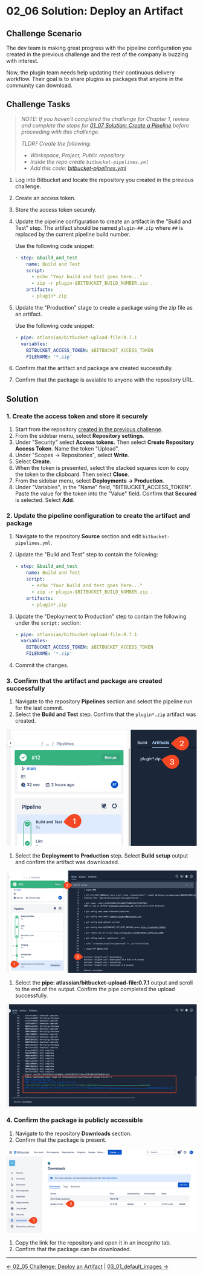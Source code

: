 # 02_06 Solution: Deploy an Artifact

## Challenge Scenario

The dev team is making great progress with the pipeline configuration you created in the previous challenge and the rest of the company is buzzing with interest.

Now, the plugin team needs help updating their continuous delivery workflow.  Their goal is to share plugins as packages that anyone in the community can download.

## Challenge Tasks

> *NOTE: If you haven't completed the challenge for Chapter 1, review and complete the steps for [01_07 Solution: Create a Pipeline](../../ch1_pipelines/01_07_solution/README.md) before proceeding with this challenge.*
>
> *TLDR? Create the following:*
>
>- *Workspace, Project, Public repository*
>- *Inside the repo create `bitbucket-pipelines.yml`*
>- *Add this code: [bitbucket-pipelines.yml](../../ch1_pipelines/01_07_solution/bitbucket-pipelines.yml)*

1. Log into Bitbucket and locate the repository you created in the previous challenge.
1. Create an access token.
1. Store the access token securely.
1. Update the pipeline configuration to create an artifact in the "Build and Test" step.  The artifact should be named `plugin-##.zip` where `##` is replaced by the current pipeline build number.

    Use the following code snippet:

    ```yaml
    - step: &build_and_test
        name: Build and Test
        script:
          - echo "Your build and test goes here..."
          - zip -r plugin-$BITBUCKET_BUILD_NUMBER.zip .
        artifacts:
          - plugin*.zip
    ```

1. Update the "Production" stage to create a package using the zip file as an artifact.

    Use the following code snippet:

    ```yaml
    - pipe: atlassian/bitbucket-upload-file:0.7.1
      variables:
        BITBUCKET_ACCESS_TOKEN: $BITBUCKET_ACCESS_TOKEN
        FILENAME: '*.zip'
    ```

1. Confirm that the artifact and package are created successfully.
1. Confirm that the package is avaiable to anyone with the repository URL.

## Solution

### 1. Create the access token and store it securely

1. Start from the repository [created in the previous challenge](../../ch1_pipelines/01_07_solution/bitbucket-pipelines.yml).
1. From the sidebar menu, select **Repository settings**.
1. Under "Security" select **Access tokens**. Then select **Create Repository Access Token**.
  Name the token "Upload".
1. Under "Scopes -> Repositories", select **Write**.
1. Select **Create**.
1. When the token is presented, select the stacked squares icon to copy the token to the clipboard. Then select **Close**.
1. From the sidebar menu, select **Deployments -> Production**.
1. Under "Variables", in the "Name" field, "BITBUCKET_ACCESS_TOKEN".  Paste the value for the token into the "Value" field.  Confirm that **Secured** is selected.  Select **Add**.

### 2. Update the pipeline configuration to create the artifact and package

1. Navigate to the repository **Source** section and edit `bitbucket-pipelines.yml`.
1. Update the "Build and Test" step to contain the following:

    ```yaml
    - step: &build_and_test
        name: Build and Test
        script:
          - echo "Your build and test goes here..."
          - zip -r plugin-$BITBUCKET_BUILD_NUMBER.zip .
        artifacts:
          - plugin*.zip
    ```

1. Update the "Deployment to Production" step to contain the following under the `script:` section:

    ```yaml
    - pipe: atlassian/bitbucket-upload-file:0.7.1
      variables:
        BITBUCKET_ACCESS_TOKEN: $BITBUCKET_ACCESS_TOKEN
        FILENAME: '*.zip'
    ```

1. Commit the changes.

### 3. Confirm that the artifact and package are created successfully

1. Navigate to the repository **Pipelines** section and select the pipeline run for the last commit.
1. Select the **Build and Test** step.  Confirm that the `plugin*.zip` artifact was created.

  ![Confirm the artifact was created in the "Build and Test" step](images/02_06_solution-1.png)

1. Select the **Deployment to Production** step.  Select **Build setup** output and confirm the artifact was downloaded.

  ![Confirm the arifact was downloaded in the "Build setup" step under Production](images/02_06_solution-2.png)

1. Select the **pipe: atlassian/bitbucket-upload-file:0.7.1** output and scroll to the end of the output. Confirm the pipe completed the upload successfully.

  ![Confirm the pipe completed successfully](images/02_06_solution-3.png)

### 4. Confirm the package is publicly accessible

1. Navigate to the repository **Downloads** section.
1. Confirm that the package is present.

  ![Confirm the package is present in the repositoruy Downloads section](images/02_06_solution-4.png)

1. Copy the link for the repository and open it in an incognito tab.
1. Confirm that the package can be downloaded.

<!-- FooterStart -->
---
[← 02_05 Challenge: Deploy an Artifact](../02_05_challenge/README.md) | [03_01_default_images →](../../ch3_build_envs/03_01_default_images/README.md)
<!-- FooterEnd -->

